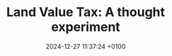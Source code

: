 ---
layout: post
title:  "Land Value Tax: A thought experiment"
date:   2024-12-27 11:37:24 +0100
categories: mental meanderings
---